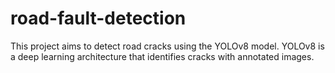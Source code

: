 # road-fault-detection
This project aims to detect road cracks using the YOLOv8 model.
YOLOv8 is a deep learning architecture that identifies cracks with annotated images.

